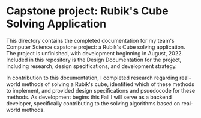 # Capstone project: Rubik's Cube Solving Application
This directory contains the completed documentation for my team's Computer Science capstone project: a Rubik's Cube solving application.
The project is unfinished, with development beginning in August, 2022.
Included in this repository is the Design Documentation for the project, including research, design specifications, and development strategy.

In contribution to this documentation, I completed research regarding real-world methods of solving a Rubik's cube, identified which of these methods to implement, and provided design specifications and psuedocode for these methods. As development begins this Fall I will serve as a backend developer, specifically contributing to the solving algorithms based on real-world methods.
